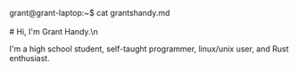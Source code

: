 <span id="a">grant@grant-laptop</span>:<span id="b">~</span><span id="c">$</span><!-- asdjf;salkdjf;kjdsa;fljsa;dlkfj --> cat grantshandy.md<br/><br/># Hi, I'm Grant Handy.<!-- laglaglaglaglaglaglaglaglaglaglaglag -->\n<p>I'm a high school student, self-taught programmer, linux/unix user, and Rust enthusiast.</p>
